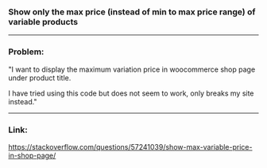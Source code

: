 ### Show only the max price (instead of min to max price range) of variable products

---

### Problem:

"I want to display the maximum variation price in woocommerce shop page under product title.

I have tried using this code but does not seem to work, only breaks my site instead."

---

### Link: 
https://stackoverflow.com/questions/57241039/show-max-variable-price-in-shop-page/

